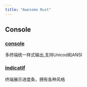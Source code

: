 ```yaml
---
title: "Awesome Rust"
---
```


## Console

### [console](https://github.com/mitsuhiko/console)
多终端统一样式输出,支持Unicod和ANSI

### [indicatif](https://github.com/mitsuhiko/indicatif)
终端展示进度条，拥有各种风格



